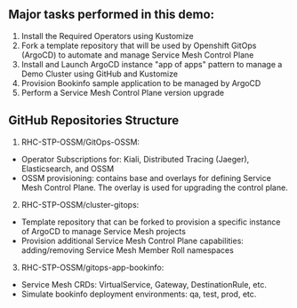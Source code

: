 ## Major tasks performed in this demo:
 1. Install the Required Operators using Kustomize
 2. Fork a template repository that will be used by Openshift GitOps (ArgoCD) to automate and manage Service Mesh Control Plane
 3. Install and Launch ArgoCD instance "app of apps" pattern to manage a Demo Cluster using GitHub and Kustomize
 4. Provision Bookinfo sample application to be managed by ArgoCD
 5. Perform a Service Mesh Control Plane version upgrade

## GitHub Repositories Structure

 1. RHC-STP-OSSM/GitOps-OSSM: 
 - Operator Subscriptions for: Kiali, Distributed Tracing (Jaeger), Elasticsearch, and OSSM
 - OSSM provisioning: contains base and overlays for defining Service Mesh Control Plane.  The overlay is used for upgrading the control plane.

 2. RHC-STP-OSSM/cluster-gitops:
 - Template repository that can be forked to provision a specific instance of ArgoCD to manage Service Mesh projects
 - Provision additional Service Mesh Control Plane capabilities: adding/removing Service Mesh Member Roll namespaces

 3. RHC-STP-OSSM/gitops-app-bookinfo:
 - Service Mesh CRDs: VirtualService, Gateway, DestinationRule, etc.
 - Simulate bookinfo deployment environments: qa, test, prod, etc.

